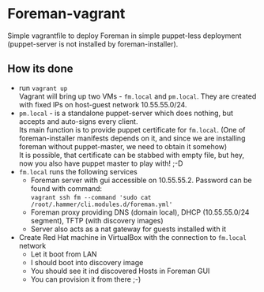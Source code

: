 # Foreman-vagrant
Simple vagrantfile to deploy Foreman in simple puppet-less deployment (puppet-server is not installed by foreman-installer).
## How its done
* run `vagrant up`  
Vagrant will bring up two VMs - `fm.local` and `pm.local`. They are created with fixed IPs on host-guest network 10.55.55.0/24.
* `pm.local` - is a standalone puppet-server which does nothing, but accepts and auto-signs every client.  
 Its main function is to provide puppet certificate for `fm.local`.  (One of foreman-installer manifests depends on it, and since we are installing foreman without puppet-master, we need to obtain it somehow)  
 It is possible, that certificate can be stabbed with empty file, but hey, now you also have puppet master to play with! ;-D
* `fm.local` runs the following services
  * Foreman server with gui accessible on 10.55.55.2. Password can be found with command:  
  `vagrant ssh fm --command 'sudo cat /root/.hammer/cli.modules.d/foreman.yml'`
  * Foreman proxy providing DNS (domain local), DHCP (10.55.55.0/24 segment), TFTP (with discovery images)
  * Server also acts as a nat gateway for guests installed with it
* Create Red Hat machine in VirtualBox with the connection to `fm.local` network
  * Let it boot from LAN
  * I should boot into discovery image
  * You should see it ind discovered Hosts in Foreman GUI
  * You can provision it from there ;-)

